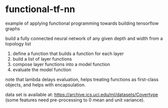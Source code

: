 # functional-tf-nn 
example of applying functional programming towards building tensorflow graphs

build a fully connected neural network of any given depth and width from a topology list 

1) define a function that builds a function for each layer
2) build a list of layer functions
3) compose layer functions into a model function 
4) evaluate the model function

note that lambda delays evaluation, helps treating functions as first-class objects, and helps with encapsulation.

data set is available at: https://archive.ics.uci.edu/ml/datasets/Covertype (some features need pre-processing to 0 mean and unit variance).
